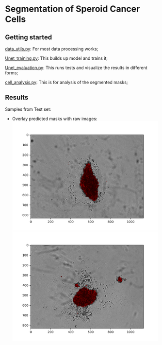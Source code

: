 # Segmentation of Speroid Cancer Cells


## Getting started
[data_utils.py](data_utils.py): For most data processing works;

[Unet_training.py](Unet_training.py): This builds up model and trains it;

[Unet_evaluation.py](Unet_evaluation.py): This runs tests and visualize the results in different forms;

[cell_analysis.py](cell_analysis.py): This is for analysis of the segmented masks;

## Results

Samples from Test set:
* Overlay predicted masks with raw images:
![C3](pics/C3_rawAndMask.png)
![C10](pics/C10_rawAndMask.png)
